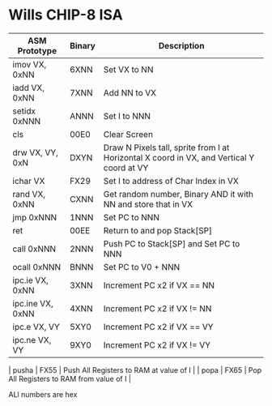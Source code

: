 # Wills CHIP-8 ISA

| ASM Prototype | Binary | Description                                                           |
|---------------|--------|-----------------------------------------------------------------------|
| imov VX, 0xNN | 6XNN   | Set VX to NN |
| iadd VX, 0xNN | 7XNN   | Add NN to VX |
| setidx 0xNNN  | ANNN   | Set I to NNN |
| cls           | 00E0   | Clear Screen |
| drw VX, VY, 0xN | DXYN   | Draw N Pixels tall, sprite from I at Horizontal X coord in VX, and Vertical Y coord at VY |
| ichar VX      | FX29   | Set I to address of Char Index in VX |
| rand VX, 0xNN | CXNN   | Get random number, Binary AND it with NN and store that in VX |
| jmp 0xNNN     | 1NNN   | Set PC to NNN |
| ret           | 00EE   | Return to and pop Stack[SP] |
| call 0xNNN    | 2NNN   | Push PC to Stack[SP] and Set PC to NNN |
| ocall 0xNNN   | BNNN   | Set PC to V0 + NNN |
| ipc.ie VX, 0xNN | 3XNN   | Increment PC x2 if VX == NN |
| ipc.ine VX, 0xNN | 4XNN  | Increment PC x2 if VX != NN |
| ipc.e VX, VY  | 5XY0   | Increment PC x2 if VX == VY |
| ipc.ne VX, VY | 9XY0   | Increment PC x2 if VX != VY |

| pusha         | FX55   | Push All Registers to RAM at value of I |
| popa          | FX65   | Pop All Registers to RAM from value of I |

ALl numbers are hex



